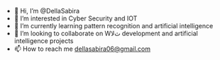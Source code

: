 - 👋 Hi, I’m @DellaSabira
- 👀 I’m interested in Cyber Security and IOT 
- 🌱 I’m currently learning pattern recognition and artificial intelligence
- 💞️ I’m looking to collaborate on Wثﻻ development  and artificial intelligence projects
- 📫 How to reach me dellasabira06@gmail.com

<!---
DellaSabira/DellaSabira is a ✨ special ✨ repository because its `README.md` (this file) appears on your GitHub profile.
You can click the Preview link to take a look at your changes.
--->
